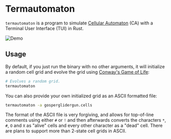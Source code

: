 # Termautomaton

`termautomaton` is a program to simulate [Cellular Automaton](https://en.wikipedia.org/wiki/Cellular_automaton) (CA) with a Terminal User Interface (TUI) in Rust.

![Demo](https://github.com/user-attachments/assets/9d3dd6e6-c52f-4d4d-95bf-a7427c61146b)

## Usage

By default, if you just run the binary with no other arguments, it will initialize a random cell grid and evolve the grid using [Conway's Game of Life](https://en.wikipedia.org/wiki/Conway%27s_Game_of_Life):

```sh
# Evolves a random grid.
termautomaton
```

You can also provide your own initialized grid as an ASCII formatted file:

```sh
termautomaton -a gosperglidergun.cells
```

The format of the ASCII file is very forgiving, and allows for top-of-line comments using either `#` or `!` and then afterwards converts the characters `*`, `#`, `O` and `X` as "alive" cells and every other character as a "dead" cell. There are plans to support more than 2-state cell grids in ASCII.
